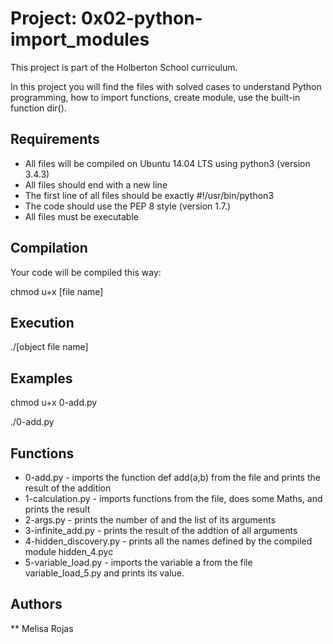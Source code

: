 # Project: 0x02-python-import_modules

This project is part of the Holberton School curriculum.

In this project you will find the files with solved cases to understand Python programming, how to import functions, create module, use the built-in function dir().

## Requirements
* All files will be compiled on Ubuntu 14.04 LTS using python3 (version 3.4.3)
* All files should end with a new line
* The first line of all files should be exactly #!/usr/bin/python3
* The code should use the PEP 8 style (version 1.7.)
* All files must be executable

## Compilation

Your code will be compiled this way:

chmod u+x [file name]

## Execution

./[object file name]

## Examples

chmod u+x 0-add.py

./0-add.py

## Functions

* 0-add.py - imports the function def add(a,b) from the file and prints the result of the addition
* 1-calculation.py - imports functions from the file, does some Maths, and prints the result
* 2-args.py - prints the number of and the list of its arguments
* 3-infinite_add.py - prints the result of the addtion of all arguments
* 4-hidden_discovery.py - prints all the names defined by the compiled module hidden_4.pyc
* 5-variable_load.py - imports the variable a from the file variable_load_5.py and prints its value.

## Authors

** Melisa Rojas 


